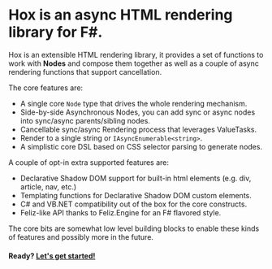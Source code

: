 # Hox is an async HTML rendering library for F#.

Hox is an extensible HTML rendering library, it provides a set of functions to work with **Nodes** and compose them together as well as a couple of async rendering functions that support cancellation.

The core features are:

- A single core `Node` type that drives the whole rendering mechanism.
- Side-by-side Asynchronous Nodes, you can add sync or async nodes into sync/async parents/sibling nodes.
- Cancellable sync/async Rendering process that leverages ValueTasks.
- Render to a single string or `IAsyncEnumerable<string>`.
- A simplistic core DSL based on CSS selector parsing to generate nodes.

A couple of opt-in extra supported features are:

- Declarative Shadow DOM support for built-in html elements (e.g. div, article, nav, etc.)
- Templating functions for Declarative Shadow DOM custom elements.
- C# and VB.NET compatibility out of the box for the core constructs.
- Feliz-like API thanks to Feliz.Engine for an F# flavored style.

The core bits are somewhat low level building blocks to enable these kinds of features and possibly more in the future.

#### Ready? [Let's get started!](guides/general-usage.html)
